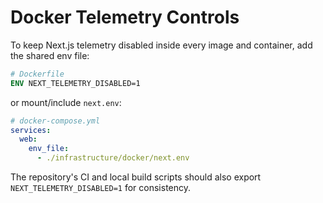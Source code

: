 # Docker Telemetry Controls

To keep Next.js telemetry disabled inside every image and container, add the shared env file:

```dockerfile
# Dockerfile
ENV NEXT_TELEMETRY_DISABLED=1
```

or mount/include `next.env`:

```yaml
# docker-compose.yml
services:
  web:
    env_file:
      - ./infrastructure/docker/next.env
```

The repository's CI and local build scripts should also export `NEXT_TELEMETRY_DISABLED=1` for consistency.
